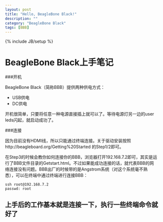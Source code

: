 ```yaml
---
layout: post
title: "Hello, BeagleBone Black!"
description: ""
category: "BeagleBone Black"
tags: [BBB]
---
```

{% include JB/setup %}

BeagleBone Black上手笔记
===

###开机

BeagleBone Black（简称BBB）提供两种供电方式：

- USB供电
- DC供电

开机很简单，只要将任意一种电源直接插上就可以了。等待电源灯另一边的user leds闪起，就启动成功了。

###连接

因为目前没有HDMI线，所以只能通过终端连接。关于驱动安装按照http://beagleboard.org/Getting%20Started 的Step1/2即可。

在Step3的时候会教你如何连接你的BBB，浏览器打开192.168.7.2即可，其实是运行了BBB文件目录的Getstart.html。不过如果能成功连接的话，就代表BBB的网络连接没有问题。BBB出厂的时候带的是Angstrom系统（对这个系统毫不熟悉），可以在终端中通过终端进行连接BBB：

    ssh root@192.168.7.2
    passwd: root


上手后的工作基本就是连接一下，执行一些终端命令就好了
-------
